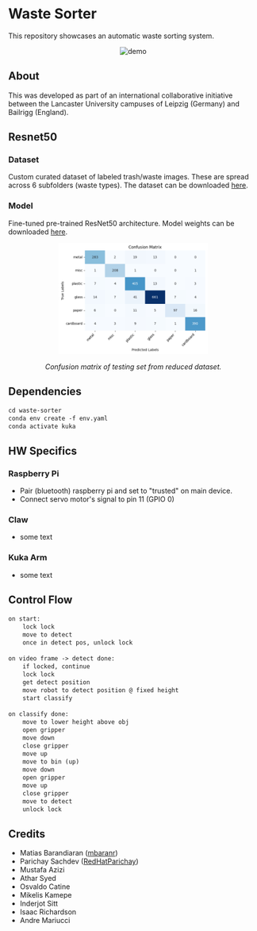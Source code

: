 # Waste Sorter

This repository showcases an automatic waste sorting system.

<div align="center">
  <img src="res/demo.gif" alt="demo" width="500"/>
</div>

## About

This was developed as part of an international collaborative initiative between the Lancaster University campuses of Leipzig (Germany) and Bailrigg (England). 

## Resnet50
### Dataset
Custom curated dataset of labeled trash/waste images. These are spread across 6 subfolders (waste types). The dataset can be downloaded [here](https://www.dropbox.com/scl/fi/iqdp1yqlpczd6oyoqu2a8/dataset.zip?rlkey=l1qq1vq9zdma1095nw1boymoc&st=kdaaomas&dl=0).
### Model

Fine-tuned pre-trained ResNet50 architecture. Model weights can be downloaded [here](https://www.dropbox.com/scl/fo/8lik3r8dvd46oc7je5egg/AJz9jQDM7P-uupWw3HokPFw?rlkey=ovap0z4vufqskny28zqy3v89v&st=quylbvca&dl=0).

<div align="center">
  <img src="res/confusion.png" alt="demo" width="300"/>
  <p><em>Confusion matrix of testing set from reduced dataset.</em></p>
</div>

## Dependencies

```
cd waste-sorter
conda env create -f env.yaml
conda activate kuka
```

## HW Specifics

### Raspberry Pi

- Pair (bluetooth) raspberry pi and set to "trusted" on main device.
- Connect servo motor's signal to pin 11 (GPIO 0)

### Claw

- some text

### Kuka Arm

- some text

## Control Flow

```
on start:
    lock lock
    move to detect
    once in detect pos, unlock lock

on video frame -> detect done:
    if locked, continue
    lock lock
    get detect position
    move robot to detect position @ fixed height
    start classify

on classify done:
    move to lower height above obj
    open gripper
    move down
    close gripper
    move up
    move to bin (up)
    move down
    open gripper
    move up
    close gripper
    move to detect
    unlock lock
```

## Credits

- Matias Barandiaran ([mbaranr](https://github.com/m4mbo))
- Parichay Sachdev ([RedHatParichay](https://github.com/RedHatParichay))
- Mustafa Azizi
- Athar Syed
- Osvaldo Catine
- Mikelis Kamepe
- Inderjot Sitt
- Isaac Richardson
- Andre Mariucci
